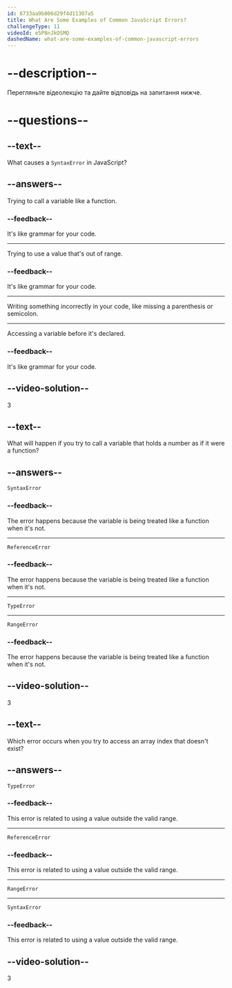 ```yaml
---
id: 6733aa9b006d29f4d11307a5
title: What Are Some Examples of Common JavaScript Errors?
challengeType: 11
videoId: e5P8nJkOSMQ
dashedName: what-are-some-examples-of-common-javascript-errors
---
```


# --description--

Перегляньте відеолекцію та дайте відповідь на запитання нижче.

# --questions--

## --text--

What causes a `SyntaxError` in JavaScript?

## --answers--

Trying to call a variable like a function.

### --feedback--

It's like grammar for your code.

---

Trying to use a value that's out of range.

### --feedback--

It's like grammar for your code.

---

Writing something incorrectly in your code, like missing a parenthesis or semicolon.

---

Accessing a variable before it's declared.

### --feedback--

It's like grammar for your code.

## --video-solution--

3

## --text--

What will happen if you try to call a variable that holds a number as if it were a function?

## --answers--

`SyntaxError`

### --feedback--

The error happens because the variable is being treated like a function when it's not.

---

`ReferenceError`

### --feedback--

The error happens because the variable is being treated like a function when it's not.

---

`TypeError`

---

`RangeError`

### --feedback--

The error happens because the variable is being treated like a function when it's not.

## --video-solution--

3

## --text--

Which error occurs when you try to access an array index that doesn't exist?

## --answers--

`TypeError`

### --feedback--

This error is related to using a value outside the valid range.

---

`ReferenceError`

### --feedback--

This error is related to using a value outside the valid range.

---

`RangeError`

---

`SyntaxError`

### --feedback--

This error is related to using a value outside the valid range.

## --video-solution--

3
